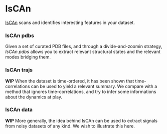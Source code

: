 # IsCAn
[IsCAn](https://fredericpoitevin.github.io/IsCAn/.) scans and identifies interesting features in your dataset.

### IsCAn pdbs

Given a set of curated PDB files, and through a divide-and-zoomin strategy, *IsCAn pdbs* allows you to extract relevant structural states and the relevant modes bridging them.

### IsCAn trajs

**WIP** When the dataset is time-ordered, it has been shown that time-correlations can be used to yield a relevant summary. We compare with a method that ignores time-correlations, and try to infer some informations about the dynamics at play.

### IsCAn data

**WIP** More generally, the idea behind IsCAn can be used to extract signals from noisy datasets of any kind. We wish to illustrate this here.
